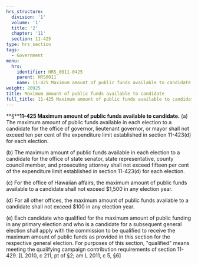 ```yaml
---
hrs_structure:
  division: '1'
  volume: '1'
  title: '2'
  chapter: '11'
  section: 11-425
type: hrs_section
tags:
  - Government
menu:
  hrs:
    identifier: HRS_0011-0425
    parent: HRS0011
    name: 11-425 Maximum amount of public funds available to candidate
weight: 20925
title: Maximum amount of public funds available to candidate
full_title: 11-425 Maximum amount of public funds available to candidate
---
```

**§****11-425 Maximum amount of public funds available to candidate.** (a) The maximum amount of public funds available in each election to a candidate for the office of governor, lieutenant governor, or mayor shall not exceed ten per cent of the expenditure limit established in section 11-423(d) for each election.

(b) The maximum amount of public funds available in each election to a candidate for the office of state senator, state representative, county council member, and prosecuting attorney shall not exceed fifteen per cent of the expenditure limit established in section 11-423(d) for each election.

(c) For the office of Hawaiian affairs, the maximum amount of public funds available to a candidate shall not exceed $1,500 in any election year.

(d) For all other offices, the maximum amount of public funds available to a candidate shall not exceed $100 in any election year.

(e) Each candidate who qualified for the maximum amount of public funding in any primary election and who is a candidate for a subsequent general election shall apply with the commission to be qualified to receive the maximum amount of public funds as provided in this section for the respective general election. For purposes of this section, "qualified" means meeting the qualifying campaign contribution requirements of section 11-429\. [L 2010, c 211, pt of §2; am L 2011, c 5, §6]